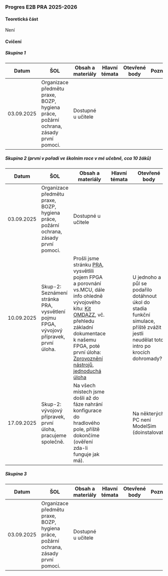 ### Progres E2B PRA 2025-2026

#### Teoretická část

Není

#### Cvičení

##### Skupina 1

| Datum      | ŠOL                                                          | Obsah a materiály  | Hlavní témata | Otevřené body | Poznámka |
| ---------- | ------------------------------------------------------------ | ------------------ | ------------- | ------------- | -------- |
| 03.09.2025 | Organizace předmětu praxe, BOZP, hygiena práce, požární ochrana, zásady první pomoci. | Dostupné u učitele |               |               |          |

##### Skupina 2 (první v pořadí ve školním roce v mé učebně, cca 10 žáků)

| Datum      | ŠOL                                                          | Obsah a materiály                                            | Hlavní témata | Otevřené body                                                | Poznámka |
| ---------- | ------------------------------------------------------------ | ------------------------------------------------------------ | ------------- | ------------------------------------------------------------ | -------- |
| 03.09.2025 | Organizace předmětu praxe, BOZP, hygiena práce, požární ochrana, zásady první pomoci. | Dostupné u učitele                                           |               |                                                              |          |
| 10.09.2025 | Skup-2: Seznámení stránka PRA, vysvětlení pojmu FPGA, vývojový přípravek, první úloha. | Prošli jsme stránku [PRA](../../predmety/pra/readme.md), vysvětlili pojem FPGA a porovnání vs.MCU, dále info ohledně vývojového kitu: [Kit OMDAZZ](../../predmety/pra/fpga/altera-cyclone4/devbrd/omdazz/readme.md), vč. přehledu základní dokumentace k našemu FPGA, poté první úloha: [Zprovoznění nástrojů, jednoduchá úloha](../../predmety/pra/bloky/zprovozneni/readme.md) |               | U jednoho a půl se podařilo dotáhnout úkol do stadia funkční simulace, příště zvážit jestli neudělat toto intro po krocích dohromady? |          |
| 17.09.2025 | Skup-2: vývojový přípravek, první úloha, pracujeme společně. | Na všech místech jsme došli až do fáze nahrání konfigurace do hradlového pole, příště dokončíme (ověření zda-li funguje jak má). |               | Na některých PC není ModelSim (doinstalovat)                 |          |

##### Skupina 3

| Datum      | ŠOL                                                          | Obsah a materiály  | Hlavní témata | Otevřené body | Poznámka |
| ---------- | ------------------------------------------------------------ | ------------------ | ------------- | ------------- | -------- |
| 03.09.2025 | Organizace předmětu praxe, BOZP, hygiena práce, požární ochrana, zásady první pomoci. | Dostupné u učitele |               |               |          |